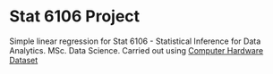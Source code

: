 # Stat 6106 Project

Simple linear regression for Stat 6106 - Statistical Inference for Data Analytics. MSc. Data Science.
Carried out using [Computer Hardware Dataset](https://archive.ics.uci.edu/ml/datasets/Computer+Hardware) 
